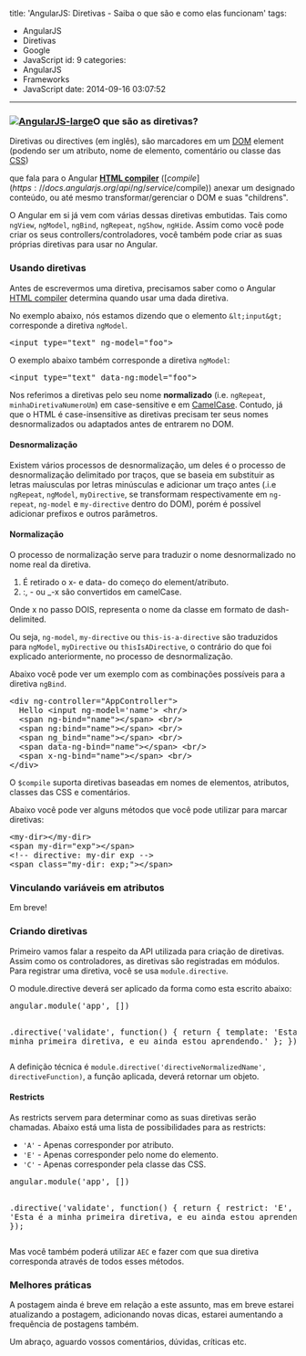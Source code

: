 title: 'AngularJS: Diretivas - Saiba o que são e como elas funcionam'
tags:
  - AngularJS
  - Diretivas
  - Google
  - JavaScript
id: 9
categories:
  - AngularJS
  - Frameworks
  - JavaScript
date: 2014-09-16 03:07:52
---

### [![AngularJS-large](http://victorqueiroz.co/wp-content/uploads/2014/09/AngularJS-large.png)](http://victorqueiroz.co/wp-content/uploads/2014/09/AngularJS-large.png)O que são as diretivas?

Diretivas ou directives (em inglês), são marcadores em um [DOM](http://en.wikipedia.org/wiki/Document_Object_Model) element (podendo ser um atributo, nome de elemento, comentário ou classe das [CSS](http://en.wikipedia.org/wiki/Cascading_Style_Sheets))

que fala para o Angular [**HTML compiler**](https://docs.angularjs.org/guide/compiler) ([$compile](https://docs.angularjs.org/api/ng/service/$compile)) anexar um designado conteúdo, ou até mesmo transformar/gerenciar o DOM e suas "childrens".

O Angular em si já vem com várias dessas diretivas embutidas. Tais como `ngView`, `ngModel`, `ngBind`, `ngRepeat`, `ngShow`, `ngHide`. Assim como você pode criar os seus controllers/controladores, você também pode criar as suas próprias diretivas para usar no Angular.

### Usando diretivas

Antes de escrevermos uma diretiva, precisamos saber como o Angular [HTML compiler](https://docs.angularjs.org/guide/compiler) determina quando usar uma dada diretiva.

No exemplo abaixo, nós estamos dizendo que o elemento `&lt;input&gt;` corresponde a diretiva `ngModel`.

<pre class="lang:js decode:true ">&lt;input type="text" ng-model="foo"&gt;</pre>

O exemplo abaixo também corresponde a diretiva `ngModel`:

<div>
<pre class="lang:js decode:true">&lt;input type="text" data-ng:model="foo"&gt;</pre>
</div>

Nos referimos a diretivas pelo seu nome **normalizado** (i.e. `ngRepeat`, `minhaDiretivaNumeroUm`) em case-sensitive e em [CamelCase](http://pt.wikipedia.org/wiki/CamelCase). Contudo, já que o HTML é case-insensitive as diretivas precisam ter seus nomes desnormalizados ou adaptados antes de entrarem no DOM.

#### Desnormalização

Existem vários processos de desnormalização, um deles é o processo de desnormalização delimitado por traços, que se baseia em substituir as letras maíusculas por letras minúsculas e adicionar um traço antes (.i.e `ngRepeat`, `ngModel`, `myDirective`, se transformam respectivamente em `ng-repeat`, `ng-model` e `my-directive` dentro do DOM), porém é possível adicionar prefixos e outros parâmetros.

#### Normalização

O processo de normalização serve para traduzir o nome desnormalizado no nome real da diretiva.

1.  É retirado o x- e data- do começo do element/atributo.
2.  :, - ou _-x são convertidos em camelCase.

Onde x no passo DOIS, representa o nome da classe em formato de dash-delimited.

Ou seja, `ng-model`, `my-directive` ou `this-is-a-directive` são traduzidos para `ngModel`, `myDirective` ou `thisIsADirective`, o contrário do que foi explicado anteriormente, no processo de desnormalização.

Abaixo você pode ver um exemplo com as combinações possíveis para a diretiva `ngBind`.

<div>
<pre class="lang:default decode:true">&lt;div ng-controller="AppController"&gt;
  Hello &lt;input ng-model='name'&gt; &lt;hr/&gt;
  &lt;span ng-bind="name"&gt;&lt;/span&gt; &lt;br/&gt;
  &lt;span ng:bind="name"&gt;&lt;/span&gt; &lt;br/&gt;
  &lt;span ng_bind="name"&gt;&lt;/span&gt; &lt;br/&gt;
  &lt;span data-ng-bind="name"&gt;&lt;/span&gt; &lt;br/&gt;
  &lt;span x-ng-bind="name"&gt;&lt;/span&gt; &lt;br/&gt;
&lt;/div&gt;</pre>
</div>

O `$compile` suporta diretivas baseadas em nomes de elementos, atributos, classes das CSS e comentários.

Abaixo você pode ver alguns métodos que você pode utilizar para marcar diretivas:

<div>
<pre class="lang:default decode:true">&lt;my-dir&gt;&lt;/my-dir&gt;
&lt;span my-dir="exp"&gt;&lt;/span&gt;
&lt;!-- directive: my-dir exp --&gt;
&lt;span class="my-dir: exp;"&gt;&lt;/span&gt;</pre>
</div>

### Vinculando variáveis em atributos

Em breve!

### Criando diretivas

Primeiro vamos falar a respeito da API utilizada para criação de diretivas. Assim como os controladores, as diretivas são registradas em módulos. Para registrar uma diretiva, você se usa `module.directive`.

O module.directive deverá ser aplicado da forma como esta escrito abaixo:

<div>
<pre class="lang:default decode:true">angular.module('app', [])

.directive('validate', function() {
  return {
    template: 'Esta é a minha primeira diretiva, e eu ainda estou aprendendo.'
  };
});</pre>
</div>

A definição técnica é `module.directive('directiveNormalizedName', directiveFunction)`, a função aplicada, deverá retornar um objeto.

#### Restricts

As restricts servem para determinar como as suas diretivas serão chamadas. Abaixo está uma lista de possibilidades para as restricts:

*   `'A'` - Apenas corresponder por atributo.
*   `'E'` - Apenas corresponder pelo nome do elemento.
*   `'C'` - Apenas corresponder pela classe das CSS.

<div>
<pre class="lang:default decode:true">angular.module('app', [])

.directive('validate', function() {
  return {
    restrict: 'E',
    template: 'Esta é a minha primeira diretiva, e eu ainda estou aprendendo.'
  };
});</pre>
</div>

Mas você também poderá utilizar `AEC` e fazer com que sua diretiva corresponda através de todos esses métodos.

### Melhores práticas

A postagem ainda é breve em relação a este assunto, mas em breve estarei atualizando a postagem, adicionando novas dicas, estarei aumentando a frequência de postagens também.

Um abraço, aguardo vossos comentários, dúvidas, críticas etc.